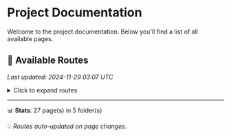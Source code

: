 # Project Documentation

Welcome to the project documentation. Below you'll find a list of all available pages.


















## 📄 Available Routes

*Last updated: 2024-11-29 03:07 UTC*

<details>
<summary>Click to expand routes</summary>

Browse through our available pages:


### 📁 pertemuan-3/pemesanan-barang

- [🏠 pertemuan-3/pemesanan-barang](https://nf.kita.blue/pertemuan-3/pemesanan-barang)
- [📄 Order](https://nf.kita.blue/pertemuan-3/pemesanan-barang/order)

### 📁 pertemuan-3/praktikum

- [🏠 pertemuan-3/praktikum](https://nf.kita.blue/pertemuan-3/praktikum)
- [📄 Order](https://nf.kita.blue/pertemuan-3/praktikum/order)

### 📁 pertemuan-4/praktikum

- [🏠 pertemuan-4/praktikum](https://nf.kita.blue/pertemuan-4/praktikum)
- [📄 Footer](https://nf.kita.blue/pertemuan-4/praktikum/footer)
- [📄 Header](https://nf.kita.blue/pertemuan-4/praktikum/header)
- [📄 Menu](https://nf.kita.blue/pertemuan-4/praktikum/menu)
- [📄 Alpukat](https://nf.kita.blue/pertemuan-5/praktikum/alpukat)
- [📄 Cssbox1](https://nf.kita.blue/pertemuan-6/praktikum/cssbox1)
- [📄 Cssbox2](https://nf.kita.blue/pertemuan-6/praktikum/cssbox2)

</details>

---

📊 **Stats**: 27 page(s) in 5 folder(s)

💡 *Routes auto-updated on page changes.*
